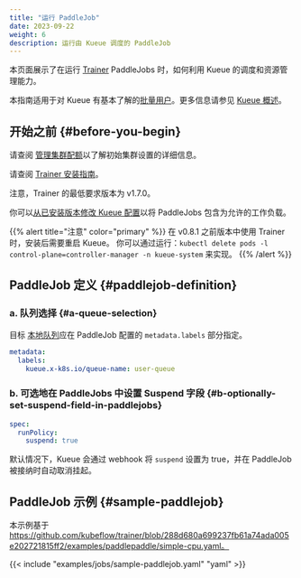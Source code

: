 ```yaml
---
title: "运行 PaddleJob"
date: 2023-09-22
weight: 6
description: 运行由 Kueue 调度的 PaddleJob
---
```


本页面展示了在运行 [Trainer](https://www.kubeflow.org/docs/components/training/paddlepaddle/) PaddleJobs 时，如何利用 Kueue 的调度和资源管理能力。

本指南适用于对 Kueue 有基本了解的[批量用户](/zh-CN/docs/tasks#batch-user)。更多信息请参见 [Kueue 概述](/zh-CN/docs/overview)。

## 开始之前 {#before-you-begin}

请查阅 [管理集群配额](/zh-CN/docs/tasks/manage/administer_cluster_quotas)以了解初始集群设置的详细信息。

请查阅 [Trainer 安装指南](https://www.kubeflow.org/docs/components/training/installation/)。

注意，Trainer 的最低要求版本为 v1.7.0。

你可以[从已安装版本修改 Kueue 配置](/zh-CN/docs/installation#install-a-custom-configured-released-version)以将 PaddleJobs 包含为允许的工作负载。

{{% alert title="注意" color="primary" %}}
在 v0.8.1 之前版本中使用 Trainer 时，安装后需要重启 Kueue。
你可以通过运行：`kubectl delete pods -l control-plane=controller-manager -n kueue-system` 来实现。
{{% /alert %}}

## PaddleJob 定义 {#paddlejob-definition}

### a. 队列选择 {#a-queue-selection}

目标 [本地队列](/zh-CN/docs/concepts/local_queue)应在 PaddleJob 配置的 `metadata.labels` 部分指定。

```yaml
metadata:
  labels:
    kueue.x-k8s.io/queue-name: user-queue
```

### b. 可选地在 PaddleJobs 中设置 Suspend 字段 {#b-optionally-set-suspend-field-in-paddlejobs}

```yaml
spec:
  runPolicy:
    suspend: true
```

默认情况下，Kueue 会通过 webhook 将 `suspend` 设置为 true，并在 PaddleJob 被接纳时自动取消挂起。

## PaddleJob 示例 {#sample-paddlejob}

本示例基于 https://github.com/kubeflow/trainer/blob/288d680a699237fb61a74ada005e202721815ff2/examples/paddlepaddle/simple-cpu.yaml。

{{< include "examples/jobs/sample-paddlejob.yaml" "yaml" >}}
